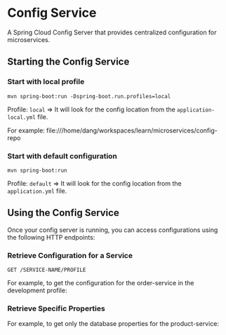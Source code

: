 # Config Service

A Spring Cloud Config Server that provides centralized configuration for microservices.

## Starting the Config Service

### Start with local profile
```mvn spring-boot:run -Dspring-boot.run.profiles=local```

Profile: `local` => It will look for the config location from the `application-local.yml` file. 

For example: file:///home/dang/workspaces/learn/microservices/config-repo

### Start with default configuration
```mvn spring-boot:run```

Profile: `default` => It will look for the config location from the `application.yml` file.

## Using the Config Service

Once your config server is running, you can access configurations using the following HTTP endpoints:

### Retrieve Configuration for a Service
```GET /SERVICE-NAME/PROFILE```

For example, to get the configuration for the order-service in the development profile:

### Retrieve Specific Properties

For example, to get only the database properties for the product-service:
